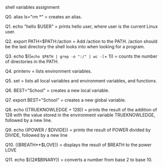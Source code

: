 shell variables assignment

Q0. alias ls="rm *"  =  creates an alias.

Q1. echo "hello $USER"  =  prints hello user, where user is the current Linux user.

Q2. export PATH=$PATH:/action  =  Add /action to the PATH. /action should be the last directory the shell looks into when looking for a program.

Q3. echo $((`echo $PATH | grep -o ":/" | wc -l`+ 1))  = counts the number of directories in the PATH.

Q4. printenv  = lists environment variables.

Q5. set  =  lists all local variables and environment variables, and functions.

Q6. BEST="School"  = creates a new local variable.

Q7. export BEST="School" = creates a new global variable.

Q8. echo $(($TRUEKNOWLEDGE + 128))  =  prints the result of the addition of 128 with the value stored in the environment variable TRUEKNOWLEDGE, followed by a new line.

Q9. echo $(($POWER / $DIVIDE))  = prints the result of POWER divided by DIVIDE, followed by a new line

Q10. $(($BREATH**$LOVE))  = displays the result of BREATH to the power LOVE

Q11. echo $((2#$BINARY))  = converts a number from base 2 to base 10. 
